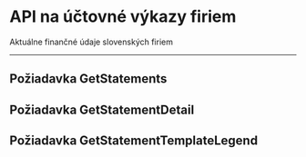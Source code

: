 # API na účtovné výkazy firiem
Aktuálne finančné údaje slovenských firiem

---
## Požiadavka GetStatements

## Požiadavka GetStatementDetail

## Požiadavka GetStatementTemplateLegend